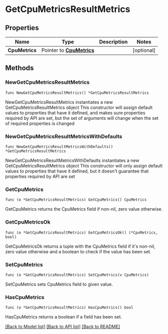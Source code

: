 # GetCpuMetricsResultMetrics

## Properties

Name | Type | Description | Notes
------------ | ------------- | ------------- | -------------
**CpuMetrics** | Pointer to [**CpuMetrics**](CpuMetrics.md) |  | [optional] 

## Methods

### NewGetCpuMetricsResultMetrics

`func NewGetCpuMetricsResultMetrics() *GetCpuMetricsResultMetrics`

NewGetCpuMetricsResultMetrics instantiates a new GetCpuMetricsResultMetrics object
This constructor will assign default values to properties that have it defined,
and makes sure properties required by API are set, but the set of arguments
will change when the set of required properties is changed

### NewGetCpuMetricsResultMetricsWithDefaults

`func NewGetCpuMetricsResultMetricsWithDefaults() *GetCpuMetricsResultMetrics`

NewGetCpuMetricsResultMetricsWithDefaults instantiates a new GetCpuMetricsResultMetrics object
This constructor will only assign default values to properties that have it defined,
but it doesn't guarantee that properties required by API are set

### GetCpuMetrics

`func (o *GetCpuMetricsResultMetrics) GetCpuMetrics() CpuMetrics`

GetCpuMetrics returns the CpuMetrics field if non-nil, zero value otherwise.

### GetCpuMetricsOk

`func (o *GetCpuMetricsResultMetrics) GetCpuMetricsOk() (*CpuMetrics, bool)`

GetCpuMetricsOk returns a tuple with the CpuMetrics field if it's non-nil, zero value otherwise
and a boolean to check if the value has been set.

### SetCpuMetrics

`func (o *GetCpuMetricsResultMetrics) SetCpuMetrics(v CpuMetrics)`

SetCpuMetrics sets CpuMetrics field to given value.

### HasCpuMetrics

`func (o *GetCpuMetricsResultMetrics) HasCpuMetrics() bool`

HasCpuMetrics returns a boolean if a field has been set.


[[Back to Model list]](../README.md#documentation-for-models) [[Back to API list]](../README.md#documentation-for-api-endpoints) [[Back to README]](../README.md)


